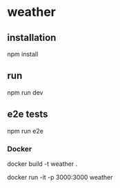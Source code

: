 # weather

## installation

npm install

## run

npm run dev

## e2e tests

npm run e2e

### Docker

docker build -t weather .

docker run -it -p 3000:3000 weather


